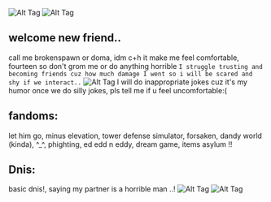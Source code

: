 ![Alt Tag](https://media.discordapp.net/attachments/1213284632468918302/1344520214037008455/Sans_titre_251_20250226230312.png?ex=67c13587&is=67bfe407&hm=98083443a09011aaf4bcfee3b0b42f9574a3b59a051732d4f6077a520012c8f0&)
![Alt Tag](https://media.discordapp.net/attachments/1213284632468918302/1344512921665011762/Sans_titre_248_20250226223349.png?ex=67c12ebc&is=67bfdd3c&hm=7bdf524bb57ad5263b584899242c07b535d5dc3694e64bad6a2307ccfe4722a3&)
## welcome new friend.. 
call me brokenspawn or doma, idm c+h it make me feel comfortable, fourteen so don't grom me or do anything horrible
`I struggle trusting and becoming friends cuz how much damage I went so i will be scared and shy if we interact..`
![Alt Tag](https://media.discordapp.net/attachments/1213284632468918302/1344516367755251743/Sans_titre_249_20250226224759.png?ex=67c131f1&is=67bfe071&hm=6d5b0a63100b30ff5003140df1d0986e31a680682cae878c189b961ab831d6c6&)
I will do inappropriate jokes cuz it's my humor once we do silly jokes, pls tell me if u feel uncomfortable:(
## fandoms: 
let him go, minus elevation, tower defense simulator, forsaken, dandy world (kinda), ^_^, phighting, ed edd n eddy, dream game, items asylum !!
## Dnis:
basic dnis!, saying my partner is a horrible man ..!
![Alt Tag](https://media.discordapp.net/attachments/1213284632468918302/1344516367755251743/Sans_titre_249_20250226224759.png?ex=67c131f1&is=67bfe071&hm=6d5b0a63100b30ff5003140df1d0986e31a680682cae878c189b961ab831d6c6&)
![Alt Tag](https://media.discordapp.net/attachments/1213284632468918302/1344520217711083702/Sans_titre_251_20250226230315.png?ex=67c13587&is=67bfe407&hm=9a4eef04ad0db898e768329eeec9c2d330b7568d621dd204d1a1f810c4cd6182&)
